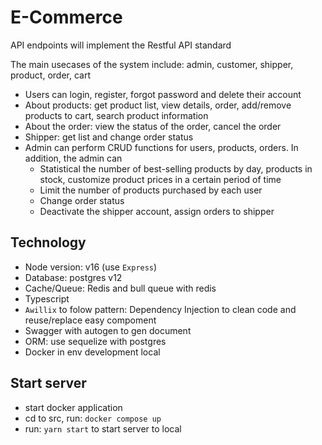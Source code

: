 # E-Commerce

API endpoints will implement the Restful API standard

The main usecases of the system include: admin, customer, shipper, product, order, cart

- Users can login, register, forgot password and delete their account
- About products: get product list, view details, order, add/remove products to cart, search product information
- About the order: view the status of the order, cancel the order
- Shipper: get list and change order status
- Admin can perform CRUD functions for users, products, orders. In addition, the admin can
  - Statistical the number of best-selling products by day, products in stock, customize product prices in a certain period of time
  - Limit the number of products purchased by each user
  - Change order status
  - Deactivate the shipper account, assign orders to shipper

## Technology
- Node version: v16 (use `Express`)
- Database: postgres v12
- Cache/Queue: Redis and bull queue with redis
- Typescript
- `Awillix` to folow pattern: Dependency Injection to clean code and reuse/replace easy compoment
- Swagger with autogen to gen document  
- ORM: use sequelize with postgres
- Docker in env development local

## Start server
- start docker application
- cd to src, run: `docker compose up`
- run: `yarn start` to start server to local